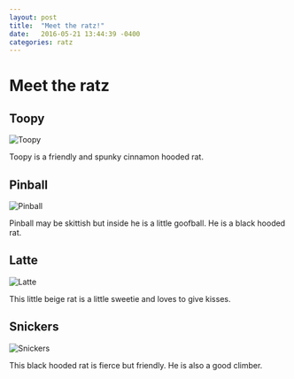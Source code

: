 ```yaml
---
layout: post
title:  "Meet the ratz!"
date:   2016-05-21 13:44:39 -0400
categories: ratz
---
```


# Meet the ratz

## Toopy

![Toopy](../../../toopy.JPG)

Toopy is a friendly and spunky cinnamon hooded rat.

## Pinball

![Pinball](../../../pinball.JPG)

Pinball may be skittish but inside he is a little goofball. He is a black hooded rat.

## Latte
![Latte](../../../latte.JPG)

This little beige rat is a little sweetie and loves to give kisses.

## Snickers
![Snickers](../../../snickers.JPG)

This black hooded rat is fierce but friendly. He is also a good climber.